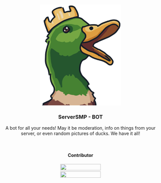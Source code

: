 <br />
<p align="center">
  <a href="https://github.com/ServerSMP-Github/BOT">
    <img src="https://raw.githubusercontent.com/ServerSMP-Github/BOT/web/img/icon.png" alt="BOT-logo" height="315px" width="252px">
  </a>
</p>

<h3 align="center">ServerSMP - BOT</h3>

<p align="center">A bot for all your needs! May it be moderation, info on things from your server, or even random pictures of ducks. We have it all!</p>

<br />

<h4 align="center">Contributor<h4>

<p align="center">
  <a href="https://github.com/Prince527GitHub">
    <img align="center" src="https://github-readme-stats.vercel.app/api?username=Prince527GitHub&show_icons=true&theme=transparent&hide_border=true" width="50%" height="50%" />
  </a>
  <a href="https://github.com/AdrianoAla">
    <img align="center" src="https://github-readme-stats.vercel.app/api?username=AdrianoAla&show_icons=true&theme=transparent&hide_border=true" width="50%" height="50%" />
  </a>
</p>
